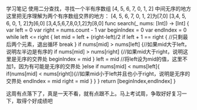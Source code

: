 学习笔记
使用二分查找，寻找一个半有序数组 [4, 5, 6, 7, 0, 1, 2] 中间无序的地方
这里把无序理解为两个有序数组交界的地方： 
[4, 5, 6, 7, 0, 1, 2]为[7,0]
[3,4, 5, 6, 0, 1, 2]为[6,0]
[3,4,5,6,7,8,0,1,2]为[8,0]
func search(_ nums: [Int]) -> [Int] {
    var left = 0
    var right = nums.count - 1
    var beginIndex = 0
    var endIndex = 0
    while left <= right {
        let mid = left + (right-left)/2
        if left + 1 == right { //只剩最后两个元素，退出循环
            break
        }
        if nums[mid] > nums[left] {//如果mid大于left，说明左半边是有序的
            if nums[mid] > nums[right] {//如果mid大于right，说明这里是无序的交界处
                beginIndex = mid
            }
            left = mid   //将left设为mid的值，这里不加1，因为有可能是无序的交界处
        }else if nums[mid] < nums[left]{
            if(nums[mid] < nums[right]){//如果mid小于left并且也小于right，说明是无序的交界处
                endIndex = mid
                right = mid
            }
        }
    }
    return [beginIndex,endIndex]
}

这周有点落下了，真是一天不看，就有点跟不上。马上考试周，争取好好复习一下，取得个好成绩吧
